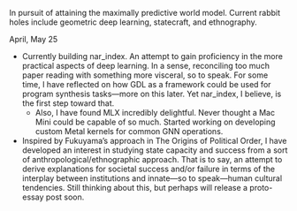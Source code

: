 In pursuit of attaining the maximally predictive world model. Current rabbit holes include geometric deep learning, statecraft, and ethnography.

April, May 25
- Currently building nar_index. An attempt to gain proficiency in the more practical aspects of deep learning. In a sense, reconciling too much paper reading with something more visceral, so to speak. For some time, I have reflected on how GDL as a framework could be used for program synthesis tasks—more on this later. Yet nar_index, I believe, is the first step toward that.
  - Also, I have found MLX incredibly delightful. Never thought a Mac Mini could be capable of so much. Started working on developing custom Metal kernels for common GNN operations.
- Inspired by Fukuyama’s approach in The Origins of Political Order, I have developed an interest in studying state capacity and success from a sort of anthropological/ethnographic approach. That is to say, an attempt to derive explanations for societal success and/or failure in terms of the interplay between institutions and innate—so to speak—human cultural tendencies. Still thinking about this, but perhaps will release a proto-essay post soon.
